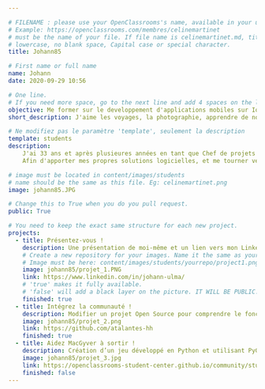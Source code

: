 ```yaml
---

# FILENAME : please use your OpenClassrooms's name, available in your url.
# Example: https://openclassrooms.com/membres/celinemartinet
# must be the name of your file. If file name is celinemartinet.md, title is celinemartinet.
# lowercase, no blank space, Capital case or special character.
title: Johann85

# First name or full name
name: Johann
date: 2020-09-29 10:56

# One line.
# If you need more space, go to the next line and add 4 spaces on the left, as in 'description'.
objective: Me former sur le developpement d'applications mobiles sur Ios après des années côté AdminSys.
short_description: J'aime les voyages, la photographie, apprendre de nouvelles choses.

# Ne modifiez pas le paramètre 'template', seulement la description
template: students
description:
    J'ai 33 ans et après plusieures années en tant que Chef de projets / AdminSys, j'ai envie de découvrir l'autre côté de l'informatique.
	Afin d'apporter mes propres solutions logicielles, et me tourner vers le métier de développeur.

# image must be located in content/images/students
# name should be the same as this file. Eg: celinemartinet.png
image: johann85.JPG

# Change this to True when you do you pull request.
public: True

# You need to keep the exact same structure for each new project.
projects:
  - title: Présentez-vous !
    description: Une présentation de moi-même et un lien vers mon LinkedIn.
    # Create a new repository for your images. Name it the same as your nickname and profile picture.
    # Image must be here: content/images/students/yourrepo/project1.png
    image: johann85/projet_1.PNG
    link: https://www.linkedin.com/in/johann-ulma/
    # 'true' makes it fully available.
    # 'false' will add a black layer on the picture. IT WILL BE PUBLIC!
    finished: true
  - title: Intégrez la communauté !
    description: Modifier un projet Open Source pour comprendre le fonctionnement de Git, de Github et des pull requests. 
    image: johann85/projet_2.png
    link: https://github.com/atalantes-hh
    finished: true
  - title: Aidez MacGyver à sortir !
    description: Création d’un jeu développé en Python et utilisant PyGame.
    image: johann85/projet_3.jpg
    link: https://openclassrooms-student-center.github.io/community/students/johann85.html
    finished: false
---
```

